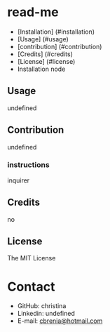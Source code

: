 
# read-me
    
* [Installation] (#installation)
* [Usage] (#usage)
* [contribution] (#contribution)
* [Credits] (#credits)
* [License] (#license)
* Installation
 node
 ## Usage
 undefined
 ## Contribution
 undefined
 ### instructions
 inquirer
 ## Credits
 no
 ## License
 The MIT License

 # Contact
 * GitHub: christina
 * Linkedin: undefined
 * E-mail: cbrenia@hotmail.com
    